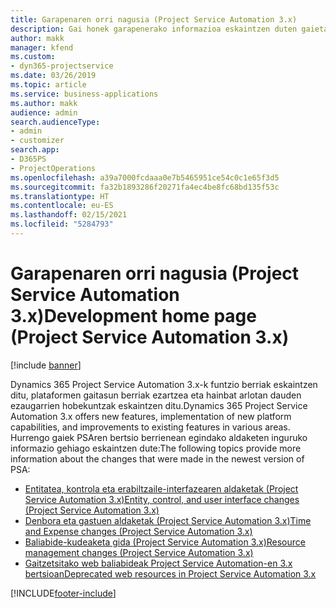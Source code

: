 ```yaml
---
title: Garapenaren orri nagusia (Project Service Automation 3.x)
description: Gai honek garapenerako informazioa eskaintzen duten gaietarako estekak eskaintzen ditu Dynamics 365 Project Service Automation-en (PSA) 3.x. bertsiorako
author: makk
manager: kfend
ms.custom:
- dyn365-projectservice
ms.date: 03/26/2019
ms.topic: article
ms.service: business-applications
ms.author: makk
audience: admin
search.audienceType:
- admin
- customizer
search.app:
- D365PS
- ProjectOperations
ms.openlocfilehash: a39a7000fcdaaa0e7b5465951ce54c0c1e65f3d5
ms.sourcegitcommit: fa32b1893286f20271fa4ec4be8fc68bd135f53c
ms.translationtype: HT
ms.contentlocale: eu-ES
ms.lasthandoff: 02/15/2021
ms.locfileid: "5284793"
---
```

# <a name="development-home-page-project-service-automation-3x"></a><span data-ttu-id="0faf8-103">Garapenaren orri nagusia (Project Service Automation 3.x)</span><span class="sxs-lookup"><span data-stu-id="0faf8-103">Development home page (Project Service Automation 3.x)</span></span>

[!include [banner](../../includes/psa-now-project-operations.md)]

<span data-ttu-id="0faf8-104">Dynamics 365 Project Service Automation 3.x-k funtzio berriak eskaintzen ditu, plataformen gaitasun berriak ezartzea eta hainbat arlotan dauden ezaugarrien hobekuntzak eskaintzen ditu.</span><span class="sxs-lookup"><span data-stu-id="0faf8-104">Dynamics 365 Project Service Automation 3.x offers new features, implementation of new platform capabilities, and improvements to existing features in various areas.</span></span> <span data-ttu-id="0faf8-105">Hurrengo gaiek PSAren bertsio berrienean egindako aldaketen inguruko informazio gehiago eskaintzen dute:</span><span class="sxs-lookup"><span data-stu-id="0faf8-105">The following topics provide more information about the changes that were made in the newest version of PSA:</span></span>

- [<span data-ttu-id="0faf8-106">Entitatea, kontrola eta erabiltzaile-interfazearen aldaketak (Project Service Automation 3.x)</span><span class="sxs-lookup"><span data-stu-id="0faf8-106">Entity, control, and user interface changes (Project Service Automation 3.x)</span></span>](../developer-guides/entity-changes-v3.x.md)
- [<span data-ttu-id="0faf8-107">Denbora eta gastuen aldaketak (Project Service Automation 3.x)</span><span class="sxs-lookup"><span data-stu-id="0faf8-107">Time and Expense changes (Project Service Automation 3.x)</span></span>](../developer-guides/time-expense-changes-v3.x.md)
- [<span data-ttu-id="0faf8-108">Baliabide-kudeaketa gida (Project Service Automation 3.x)</span><span class="sxs-lookup"><span data-stu-id="0faf8-108">Resource management changes (Project Service Automation 3.x)</span></span>](../developer-guides/resource-management-changes-v3.x.md)
- [<span data-ttu-id="0faf8-109">Gaitzetsitako web baliabideak Project Service Automation-en 3.x bertsioan</span><span class="sxs-lookup"><span data-stu-id="0faf8-109">Deprecated web resources in Project Service Automation 3.x</span></span>](../developer-guides/web-resources-deprecated-v3.x.md)


[!INCLUDE[footer-include](../../includes/footer-banner.md)]